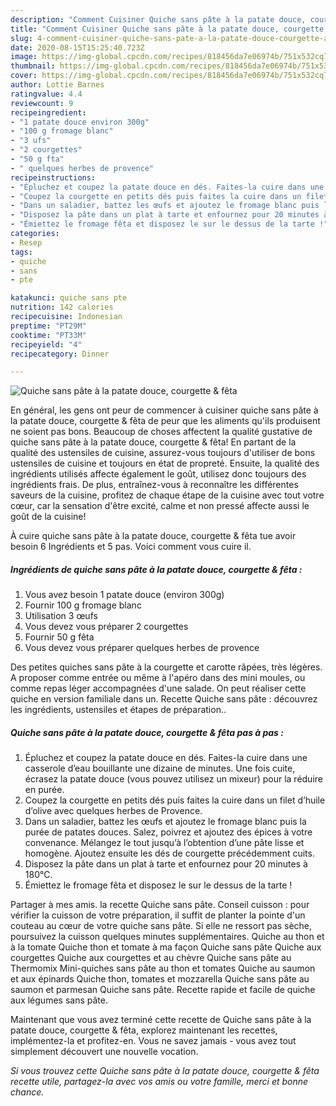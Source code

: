 ```yaml
---
description: "Comment Cuisiner Quiche sans pâte à la patate douce, courgette &amp;amp; fêta"
title: "Comment Cuisiner Quiche sans pâte à la patate douce, courgette &amp;amp; fêta"
slug: 4-comment-cuisiner-quiche-sans-pate-a-la-patate-douce-courgette-and-amp-feta
date: 2020-08-15T15:25:40.723Z
image: https://img-global.cpcdn.com/recipes/818456da7e06974b/751x532cq70/quiche-sans-pate-a-la-patate-douce-courgette-feta-photo-principale-de-la-recette.jpg
thumbnail: https://img-global.cpcdn.com/recipes/818456da7e06974b/751x532cq70/quiche-sans-pate-a-la-patate-douce-courgette-feta-photo-principale-de-la-recette.jpg
cover: https://img-global.cpcdn.com/recipes/818456da7e06974b/751x532cq70/quiche-sans-pate-a-la-patate-douce-courgette-feta-photo-principale-de-la-recette.jpg
author: Lottie Barnes
ratingvalue: 4.4
reviewcount: 9
recipeingredient:
- "1 patate douce environ 300g"
- "100 g fromage blanc"
- "3 ufs"
- "2 courgettes"
- "50 g fta"
- " quelques herbes de provence"
recipeinstructions:
- "Épluchez et coupez la patate douce en dés. Faites-la cuire dans une casserole d’eau bouillante une dizaine de minutes. Une fois cuite, écrasez la patate douce (vous pouvez utilisez un mixeur) pour la réduire en purée."
- "Coupez la courgette en petits dés puis faites la cuire dans un filet d’huile d’olive avec quelques herbes de Provence."
- "Dans un saladier, battez les œufs et ajoutez le fromage blanc puis la purée de patates douces. Salez, poivrez et ajoutez des épices à votre convenance. Mélangez le tout jusqu’à l’obtention d’une pâte lisse et homogène. Ajoutez ensuite les dés de courgette précédemment cuits."
- "Disposez la pâte dans un plat à tarte et enfournez pour 20 minutes à 180°C."
- "Émiettez le fromage fêta et disposez le sur le dessus de la tarte !"
categories:
- Resep
tags:
- quiche
- sans
- pte

katakunci: quiche sans pte 
nutrition: 142 calories
recipecuisine: Indonesian
preptime: "PT29M"
cooktime: "PT33M"
recipeyield: "4"
recipecategory: Dinner

---
```



![Quiche sans pâte à la patate douce, courgette &amp; fêta](https://img-global.cpcdn.com/recipes/818456da7e06974b/751x532cq70/quiche-sans-pate-a-la-patate-douce-courgette-feta-photo-principale-de-la-recette.jpg)

En général, les gens ont peur de commencer à cuisiner quiche sans pâte à la patate douce, courgette &amp; fêta de peur que les aliments qu'ils produisent ne soient pas bons. Beaucoup de choses affectent la qualité gustative de quiche sans pâte à la patate douce, courgette &amp; fêta! En partant de la qualité des ustensiles de cuisine, assurez-vous toujours d'utiliser de bons ustensiles de cuisine et toujours en état de propreté. Ensuite, la qualité des ingrédients utilisés affecte également le goût, utilisez donc toujours des ingrédients frais. De plus, entraînez-vous à reconnaître les différentes saveurs de la cuisine, profitez de chaque étape de la cuisine avec tout votre cœur, car la sensation d'être excité, calme et non pressé affecte aussi le goût de la cuisine!

<!--inarticleads1-->

À cuire quiche sans pâte à la patate douce, courgette &amp; fêta tue avoir besoin 6 Ingrédients et 5 pas. Voici comment vous cuire il.

##### Ingrédients de quiche sans pâte à la patate douce, courgette &amp; fêta :

1. Vous avez besoin 1 patate douce (environ 300g)
1. Fournir 100 g fromage blanc
1. Utilisation 3 œufs
1. Vous devez vous préparer 2 courgettes
1. Fournir 50 g fêta
1. Vous devez vous préparer  quelques herbes de provence


Des petites quiches sans pâte à la courgette et carotte râpées, très légères. A proposer comme entrée ou même à l&#39;apéro dans des mini moules, ou comme repas léger accompagnées d&#39;une salade. On peut réaliser cette quiche en version familiale dans un. Recette Quiche sans pâte : découvrez les ingrédients, ustensiles et étapes de préparation.. 

<!--inarticleads2-->

##### Quiche sans pâte à la patate douce, courgette &amp; fêta pas à pas :

1. Épluchez et coupez la patate douce en dés. Faites-la cuire dans une casserole d’eau bouillante une dizaine de minutes. Une fois cuite, écrasez la patate douce (vous pouvez utilisez un mixeur) pour la réduire en purée.
1. Coupez la courgette en petits dés puis faites la cuire dans un filet d’huile d’olive avec quelques herbes de Provence.
1. Dans un saladier, battez les œufs et ajoutez le fromage blanc puis la purée de patates douces. Salez, poivrez et ajoutez des épices à votre convenance. Mélangez le tout jusqu’à l’obtention d’une pâte lisse et homogène. Ajoutez ensuite les dés de courgette précédemment cuits.
1. Disposez la pâte dans un plat à tarte et enfournez pour 20 minutes à 180°C.
1. Émiettez le fromage fêta et disposez le sur le dessus de la tarte !


Partager à mes amis. la recette Quiche sans pâte. Conseil cuisson : pour vérifier la cuisson de votre préparation, il suffit de planter la pointe d&#39;un couteau au cœur de votre quiche sans pâte. Si elle ne ressort pas sèche, poursuivez la cuisson quelques minutes supplémentaires. Quiche au thon et à la tomate Quiche thon et tomate à ma façon Quiche sans pâte Quiche aux courgettes Quiche aux courgettes et au chèvre Quiche sans pâte au Thermomix Mini-quiches sans pâte au thon et tomates Quiche au saumon et aux épinards Quiche thon, tomates et mozzarella Quiche sans pâte au saumon et parmesan Quiche sans pâte. Recette rapide et facile de quiche aux légumes sans pâte. 

<!--inarticleads1-->

<p>
Maintenant que vous avez terminé cette recette de Quiche sans pâte à la patate douce, courgette &amp; fêta, explorez maintenant les recettes, implémentez-la et profitez-en. Vous ne savez jamais - vous avez tout simplement découvert une nouvelle vocation.
</p>

<p>
<i>Si vous trouvez cette Quiche sans pâte à la patate douce, courgette &amp; fêta recette utile, partagez-la avec vos amis ou votre famille, merci et bonne chance.</i>
</p>
